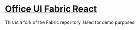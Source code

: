 # [Office UI Fabric React](http://dev.office.com/fabric)

This is a fork of the Fabric repository. Used for demo purposes.
